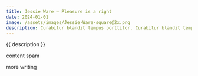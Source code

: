 ```yaml
---
title: Jessie Ware – Pleasure is a right
date: 2024-01-01
image: /assets/images/Jessie-Ware-square@2x.png
description: Curabitur blandit tempus porttitor. Curabitur blandit tempus porttitor. Nullam quis risus eget urna mollis ornare vel eu leo. Morbi leo risus, porta ac consectetur ac, vestibulum at eros. Cras mattis consectetur purus sit amet fermentum. Aenean eu leo quam. Pellentesque ornare sem lacinia quam venenatis vestibulum. Donec ullamcorper nulla non metus auctor fringilla.
---
```


{{ description }}

content spam


more writing